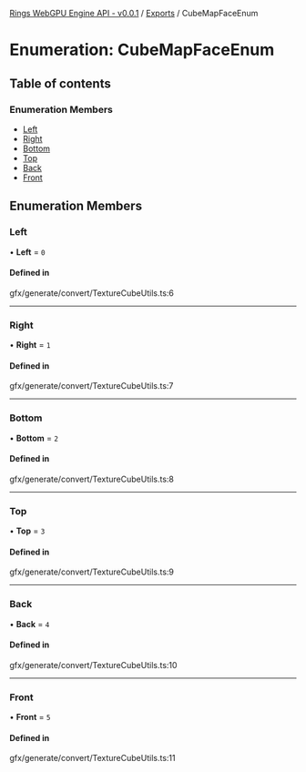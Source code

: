 [Rings WebGPU Engine API - v0.0.1](../README.md) / [Exports](../modules.md) / CubeMapFaceEnum

# Enumeration: CubeMapFaceEnum

## Table of contents

### Enumeration Members

- [Left](CubeMapFaceEnum.md#left)
- [Right](CubeMapFaceEnum.md#right)
- [Bottom](CubeMapFaceEnum.md#bottom)
- [Top](CubeMapFaceEnum.md#top)
- [Back](CubeMapFaceEnum.md#back)
- [Front](CubeMapFaceEnum.md#front)

## Enumeration Members

### Left

• **Left** = ``0``

#### Defined in

gfx/generate/convert/TextureCubeUtils.ts:6

___

### Right

• **Right** = ``1``

#### Defined in

gfx/generate/convert/TextureCubeUtils.ts:7

___

### Bottom

• **Bottom** = ``2``

#### Defined in

gfx/generate/convert/TextureCubeUtils.ts:8

___

### Top

• **Top** = ``3``

#### Defined in

gfx/generate/convert/TextureCubeUtils.ts:9

___

### Back

• **Back** = ``4``

#### Defined in

gfx/generate/convert/TextureCubeUtils.ts:10

___

### Front

• **Front** = ``5``

#### Defined in

gfx/generate/convert/TextureCubeUtils.ts:11
